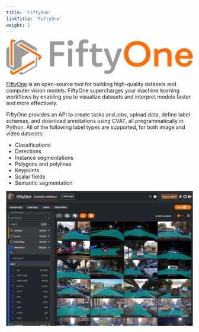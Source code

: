 ```yaml
---
title: 'FiftyOne'
linkTitle: 'FiftyOne'
weight: 1
---
```


![FiftyOne Logo](/images/fiftyone_logo.png)

[FiftyOne](https://github.com/voxel51/fiftyone) is an open-source tool for building high-quality datasets
and computer vision models.
FiftyOne supercharges your machine learning workflows by enabling you to visualize datasets and interpret
models faster and more effectively.

FiftyOne provides an API to create tasks and jobs, upload data, define label schemas,
and download annotations using CVAT, all programmatically in Python.
All of the following label types are supported, for both image and video datasets:

- Classifications
- Detections
- Instance segmentations
- Polygons and polylines
- Keypoints
- Scalar fields
- Semantic segmentation

![FiftyOne user interface with images for annotation and labels](/images/image264.jpg)
